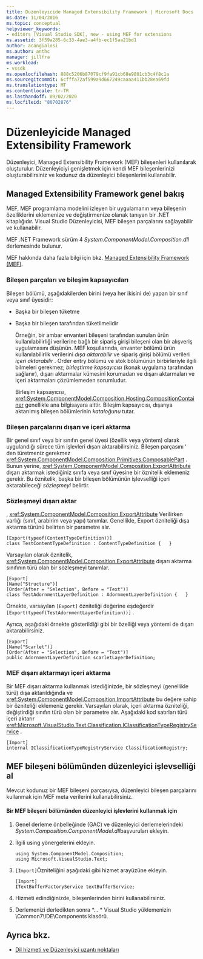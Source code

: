 ```yaml
---
title: Düzenleyicide Managed Extensibility Framework | Microsoft Docs
ms.date: 11/04/2016
ms.topic: conceptual
helpviewer_keywords:
- editors [Visual Studio SDK], new - using MEF for extensions
ms.assetid: 3f59a285-6c33-4ae3-a4fb-ec1f5aa21bd1
author: acangialosi
ms.author: anthc
manager: jillfra
ms.workload:
- vssdk
ms.openlocfilehash: 888c5206b87079cf9fa91cb68e9801cb3c4f8c1a
ms.sourcegitcommit: 6cfffa72af599a9d667249caaaa411bb28ea69fd
ms.translationtype: MT
ms.contentlocale: tr-TR
ms.lasthandoff: 09/02/2020
ms.locfileid: "80702876"
---
```

# <a name="managed-extensibility-framework-in-the-editor"></a>Düzenleyicide Managed Extensibility Framework
Düzenleyici, Managed Extensibility Framework (MEF) bileşenleri kullanılarak oluşturulur. Düzenleyiciyi genişletmek için kendi MEF bileşenlerinizi oluşturabilirsiniz ve kodunuz da düzenleyici bileşenlerini kullanabilir.

## <a name="overview-of-the-managed-extensibility-framework"></a>Managed Extensibility Framework genel bakış
 MEF, MEF programlama modelini izleyen bir uygulamanın veya bileşenin özelliklerini eklemenize ve değiştirmenize olanak tanıyan bir .NET kitaplığıdır. Visual Studio Düzenleyicisi, MEF bileşen parçalarını sağlayabilir ve kullanabilir.

 MEF .NET Framework sürüm 4 *System.ComponentModel.Composition.dll* derlemesinde bulunur.

 MEF hakkında daha fazla bilgi için bkz. [Managed Extensibility Framework (MEF)](/dotnet/framework/mef/index).

### <a name="component-parts-and-composition-containers"></a>Bileşen parçaları ve bileşim kapsayıcıları
 Bileşen bölümü, aşağıdakilerden birini (veya her ikisini de) yapan bir sınıf veya sınıf üyesidir:

- Başka bir bileşen tüketme

- Başka bir bileşen tarafından tüketilmelidir

  Örneğin, bir ambar envanteri bileşeni tarafından sunulan ürün kullanılabilirliği verilerine bağlı bir sipariş girişi bileşeni olan bir alışveriş uygulamasını düşünün. MEF koşullarında, envanter bölümü ürün kullanılabilirlik verilerini *dışa aktarabilir* ve sipariş girişi bölümü verileri *içeri aktarabilir* . Order entry bölümü ve stok bölümünün birbirleriyle ilgili bilmeleri gerekmez; *birleştirme kapsayıcısı* (konak uygulama tarafından sağlanır), dışarı aktarmalar kümesini korumadan ve dışarı aktarmaları ve içeri aktarmaları çözümlemeden sorumludur.

  Birleşim kapsayıcısı, <xref:System.ComponentModel.Composition.Hosting.CompositionContainer> genellikle ana bilgisayara aittir. Bileşim kapsayıcısı, dışarıya aktarılmış bileşen bölümlerinin *kataloğunu* tutar.

### <a name="export-and-import-component-parts"></a>Bileşen parçalarını dışarı ve içeri aktarma
 Bir genel sınıf veya bir sınıfın genel üyesi (özellik veya yöntem) olarak uygulandığı sürece tüm işlevleri dışarı aktarabilirsiniz. Bileşen parçasını ' den türetmeniz gerekmez <xref:System.ComponentModel.Composition.Primitives.ComposablePart> . Bunun yerine, <xref:System.ComponentModel.Composition.ExportAttribute> dışarı aktarmak istediğiniz sınıfa veya sınıf üyesine bir öznitelik eklemeniz gerekir. Bu öznitelik, başka bir bileşen bölümünün işlevselliği içeri aktarabileceği *sözleşmeyi* belirtir.

### <a name="the-export-contract"></a>Sözleşmeyi dışarı aktar
 , <xref:System.ComponentModel.Composition.ExportAttribute> Verilirken varlığı (sınıf, arabirim veya yapı) tanımlar. Genellikle, Export özniteliği dışa aktarma türünü belirten bir parametre alır.

```
[Export(typeof(ContentTypeDefinition))]
class TestContentTypeDefinition : ContentTypeDefinition {   }
```

 Varsayılan olarak öznitelik, <xref:System.ComponentModel.Composition.ExportAttribute> dışarı aktarma sınıfının türü olan bir sözleşmeyi tanımlar.

```
[Export]
[Name("Structure")]
[Order(After = "Selection", Before = "Text")]
class TestAdornmentLayerDefinition : AdornmentLayerDefinition {   }
```

 Örnekte, varsayılan `[Export]` özniteliği değerine eşdeğerdir `[Export(typeof(TestAdornmentLayerDefinition))]` .

 Ayrıca, aşağıdaki örnekte gösterildiği gibi bir özelliği veya yöntemi de dışarı aktarabilirsiniz.

```
[Export]
[Name("Scarlet")]
[Order(After = "Selection", Before = "Text")]
public AdornmentLayerDefinition scarletLayerDefinition;
```

### <a name="import-a-mef-export"></a>MEF dışarı aktarmayı içeri aktarma
 Bir MEF dışarı aktarma kullanmak istediğinizde, bir sözleşmeyi (genellikle türü) dışa aktarıldığında ve <xref:System.ComponentModel.Composition.ImportAttribute> bu değere sahip bir özniteliği eklemeniz gerekir. Varsayılan olarak, içeri aktarma özniteliği, değiştirdiği sınıfın türü olan bir parametre alır. Aşağıdaki kod satırları türü içeri aktarır <xref:Microsoft.VisualStudio.Text.Classification.IClassificationTypeRegistryService> .

```
[Import]
internal IClassificationTypeRegistryService ClassificationRegistry;
```

## <a name="get-editor-functionality-from-a-mef-component-part"></a>MEF bileşeni bölümünden düzenleyici işlevselliği al
 Mevcut kodunuz bir MEF bileşeni parçasıysa, düzenleyici bileşen parçalarını kullanmak için MEF meta verilerini kullanabilirsiniz.

#### <a name="to-consume-editor-functionality-from-a-mef-component-part"></a>Bir MEF bileşeni bölümünden düzenleyici işlevlerini kullanmak için

1. Genel derleme önbelleğinde (GAC) ve düzenleyici derlemelerindeki *System.Composition.ComponentModel.dll*başvuruları ekleyin.

2. İlgili using yönergelerini ekleyin.

    ```
    using System.ComponentModel.Composition;
    using Microsoft.VisualStudio.Text;
    ```

3. `[Import]`Özniteliğini aşağıdaki gibi hizmet arayüzüne ekleyin.

    ```
    [Import]
    ITextBufferFactoryService textBufferService;
    ```

4. Hizmeti edindiğinizde, bileşenlerinden birini kullanabilirsiniz.

5. Derlemenizi derledikten sonra *... \* Visual Studio yüklemenizin \Common7\IDE\Components klasörü.

## <a name="see-also"></a>Ayrıca bkz.
- [Dil hizmeti ve Düzenleyici uzantı noktaları](../extensibility/language-service-and-editor-extension-points.md)
